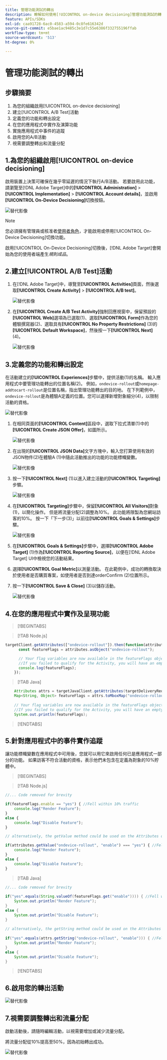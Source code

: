 ```yaml
---
title: 管理功能測試的轉出
description: 瞭解如何使用[!UICONTROL on-device decisioning]管理功能測試的轉出。
feature: APIs/SDKs
exl-id: caa91728-6ac0-4583-a594-0c8fe616342d
source-git-commit: e5bae1ac9485c3e1d7c55e6386f332755196ffab
workflow-type: tm+mt
source-wordcount: '513'
ht-degree: 0%

---
```


# 管理功能測試的轉出

## 步驟摘要

1. 為您的組織啟用[!UICONTROL on-device decisioning]
1. 建立[!UICONTROL A/B Test]活動
1. 定義您的功能和轉出設定
1. 在您的應用程式中實作及演算功能
1. 實施應用程式中事件的追蹤
1. 啟用您的A/B活動
1. 視需要調整轉出和流量分配

## 1.為您的組織啟用[!UICONTROL on-device decisioning]

啟用裝置上決策可確保在幾乎零延遲的情況下執行A/B活動。 若要啟用此功能，請瀏覽至[!DNL Adobe Target]中的&#x200B;**[!UICONTROL Administration]** > **[!UICONTROL Implementation]** > **[!UICONTROL Account details]**，並啟用&#x200B;**[!UICONTROL On-Device Decisioning]**&#x200B;切換按鈕。

![替代影像](assets/asset-odd-toggle.png)

>[!NOTE]
>
>您必須擁有管理員或核准者[使用者角色](https://experienceleague.adobe.com/docs/target/using/administer/manage-users/user-management.html?lang=zh-Hant)，才能啟用或停用[!UICONTROL On-Device Decisioning]切換功能。

啟用[!UICONTROL On-Device Decisioning]切換後，[!DNL Adobe Target]會開始為您的使用者端產生&#x200B;*規則成品*。

## 2.建立[!UICONTROL A/B Test]活動

1. 在[!DNL Adobe Target]中，導覽至&#x200B;**[!UICONTROL Activities]**&#x200B;頁面，然後選取&#x200B;**[!UICONTROL Create Activity]** > **[!UICONTROL A/B test]**。

   ![替代影像](assets/asset-ab.png)

1. 在&#x200B;**[!UICONTROL Create A/B Test Activity]**&#x200B;強制回應視窗中，保留預設的&#x200B;**[!UICONTROL Web]**&#x200B;選項為已選取(1)、選取&#x200B;**[!UICONTROL Form]**&#x200B;作為您的體驗撰寫器(2)、選取具有&#x200B;**[!UICONTROL No Property Restrictions]** (3)的&#x200B;**[!UICONTROL Default Workspace]**，然後按一下&#x200B;**[!UICONTROL Next]** (4)。

   ![替代影像](assets/asset-form.png)

## 3.定義您的功能和轉出設定

在活動建立的&#x200B;**[!UICONTROL Experiences]**&#x200B;步驟中，提供活動(1)的名稱。 輸入應用程式中要管理功能轉出的位置名稱(2)。 例如，`ondevice-rollout`或`homepage-addtocart-rollout`是位置名稱，指出管理功能轉出的目的地。 在下列範例中，`ondevice-rollout`是為體驗A定義的位置。您可以選擇新增對象細分(4)，以限制活動的資格。

![替代影像](assets/asset-location-rollout.png)

1. 在相同頁面的&#x200B;**[!UICONTROL Content]**&#x200B;區段中，選取下拉式清單(1)中的&#x200B;**[!UICONTROL Create JSON Offer]**，如圖所示。

   ![替代影像](assets/asset-offer.png)

1. 在出現的&#x200B;**[!UICONTROL JSON Data]**&#x200B;文字方塊中，輸入您打算使用有效的JSON物件(2)在體驗A (1)中隨此活動推出的功能的功能標幟變數。

   ![替代影像](assets/asset-json-a-rollout.png)

1. 按一下&#x200B;**[!UICONTROL Next]** (1)以進入建立活動的&#x200B;**[!UICONTROL Targeting]**&#x200B;步驟。

   ![替代影像](assets/asset-next-2-t-rollout.png)

1. 在&#x200B;**[!UICONTROL Targeting]**&#x200B;步驟中，保留&#x200B;**[!UICONTROL All Visitors]**&#x200B;對象(1)，以簡化操作。 但是將流量分配(2)調整為10%。 此功能將限製為您網站訪客的10%。 按一下「下一步(3)」以前往&#x200B;**[!UICONTROL Goals & Settings]**&#x200B;步驟。

   ![替代影像](assets/asset-next-2-g-rollout.png)

1. 在&#x200B;**[!UICONTROL Goals & Settings]**&#x200B;步驟中，選擇&#x200B;**[!UICONTROL Adobe Target]** (1)作為&#x200B;**[!UICONTROL Reporting Source]**，以便在[!DNL Adobe Target] UI中檢視您的活動結果。

1. 選擇&#x200B;**[!UICONTROL Goal Metric]**&#x200B;以測量活動。 在此範例中，成功的轉換取決於使用者是否購買專案，如使用者是否到達orderConfirm (2)位置所示。

1. 按一下&#x200B;**[!UICONTROL Save & Close]** (3)以儲存活動。

   ![替代影像](assets/asset-conv-rollout.png)

## 4.在您的應用程式中實作及呈現功能

>[!BEGINTABS]

>[!TAB Node.js]

```js {line-numbers="true"}
targetClient.getAttributes(["ondevice-rollout"]).then(function(attributes) {
      const featureFlags = attributes.asObject("ondevice-rollout");

      // Your flag variables are now available in the featureFlags object variable.
      //If you failed to qualify for the Activity, you will have an empty object.
      console.log(featureFlags);
    });
```

>[!TAB Java]

```java {line-numbers="true"}
    Attributes attrs = targetJavaClient.getAttributes(targetDeliveryRequest, "ondevice-rollout");
    Map<String, Object> featureFlags = attrs.toMboxMap("ondevice-rollout");
​
    // Your flag variables are now available in the featureFlags object variable.
    //If you failed to qualify for the Activity, you will have an empty object.
    System.out.println(featureFlags);
```

>[!ENDTABS]

## 5.針對應用程式中的事件實作追蹤

讓功能標幟變數在應用程式中可用後，您就可以用它來啟用任何已是應用程式一部分的功能。 如果訪客不符合活動的資格，表示他們未包含在定義為對象的10%貯體中。

>[!BEGINTABS]

>[!TAB Node.js]

```js {line-numbers="true"}
//... Code removed for brevity

if(featureFlags.enable == "yes") { //Fell within 10% traffic
    console.log("Render Feature");
}
else {
    console.log("Disable Feature");
}

// alternatively, the getValue method could be used on the Attributes object.

if(attributes.getValue("ondevice-rollout", "enable") === "yes") { //Fell within 10% traffic
    console.log("Render Feature");
}
else {
    console.log("Disable Feature");
}
```

>[!TAB Java]

```java {line-numbers="true"}
//... Code removed for brevity
​
if("yes".equals(String.valueOf(featureFlags.get("enable")))) { //Fell within 10% traffic
    System.out.println("Render Feature");
}
else {
    System.out.println("Disable Feature");
}
​
// alternatively, the getString method could be used on the Attributes object.
​
if("yes".equals(attrs.getString("ondevice-rollout", "enable"))) { //Fell within 10% traffic
    System.out.println("Render Feature");
}
else {
    System.out.println("Disable Feature");
}
```

>[!ENDTABS]

## 6.啟用您的轉出活動

![替代影像](assets/asset-activate-rollout.png)

## 7.視需要調整轉出和流量分配

啟動活動後，請隨時編輯活動，以視需要增加或減少流量分配。

將流量分配從10%提高至50%，因為初始轉出成功。

![替代影像](assets/asset-adjust-rollout.png)

